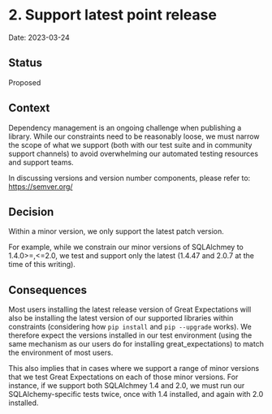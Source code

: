 # 2. Support latest point release

Date: 2023-03-24

## Status

Proposed

## Context

Dependency management is an ongoing challenge when publishing a library. While our constraints need to be reasonably loose, we must narrow the scope of what we support (both with our test suite and in community support channels) to avoid overwhelming our automated testing resources and support teams.

In discussing versions and version number components, please refer to: https://semver.org/

## Decision

Within a minor version, we only support the latest patch version.

For example, while we constrain our minor versions of SQLAlchmey to 1.4.0&gt;=,&lt;=2.0, we test and support only the latest (1.4.47 and 2.0.7 at the time of this writing).

## Consequences

Most users installing the latest release version of Great Expectations will also be installing the latest version of our supported libraries within constraints (considering how `pip install` and `pip --upgrade` works). We therefore expect the versions installed in our test environment (using the same mechanism as our users do for installing great_expectations) to match the environment of most users.

This also implies that in cases where we support a range of minor versions that we test Great Expectations on each of those minor versions. For instance, if we support both SQLAlchmey 1.4 and 2.0, we must run our SQLAlchemy-specific tests twice, once with 1.4 installed, and again with 2.0 installed.